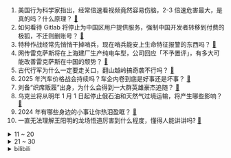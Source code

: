 1. 美国行为科学家指出，经常倍速看视频竟然容易伤脑，2-3 倍速危害最大，是真的吗？什么原理？ [:link:](https://www.zhihu.com/question/7650171346)
2. 如何看待 Gitlab 将停止为中国区用户提供服务，强制中国开发者转移到付费的极狐，不迁则删账号？ [:link:](https://www.zhihu.com/question/7628381873)
3. 特种作战经常先悄悄干掉哨兵，现在哨兵能安上生命特征报警的东西吗？ [:link:](https://www.zhihu.com/question/7024751512)
4. 网传雷克萨斯将在上海建厂生产纯电车型，公司回应「不予置评」，有多大可能改善雷克萨斯在中国的颓势？ [:link:](https://www.zhihu.com/question/7711161815)
5. 古代行军为什么一定要走关口，翻山越岭搞奇袭不行吗？ [:link:](https://www.zhihu.com/question/7651457935)
6. 2025 年汽车价格战会持续吗？车企内卷到底是好事还是坏事？ [:link:](https://www.zhihu.com/question/6738581469)
7. 刘备“织席贩履”出身，为什么会得到一大群英雄豪杰追随？ [:link:](https://www.zhihu.com/question/7391156803)
8. 乌克兰将从明年 1 月 1 日起停止俄石油和天然气过境运输，将产生哪些影响？ [:link:](https://www.zhihu.com/question/665734261)
9. 2024 年有哪些身边的小事让你热泪盈眶？ [:link:](https://www.zhihu.com/question/6751966909)
10. 一直无法理解王阳明的龙场悟道厉害到什么程度，懂得人能讲讲吗? [:link:](https://www.zhihu.com/question/587635342)
<details>
<summary>11 ~ 20</summary>

11. 网传可可西里网红狼疑似「被卡车撞死」，真实情况如何？该事件对生态保护有哪些启示？ [:link:](https://www.zhihu.com/question/7713008281)
12. 肖秀荣发文称考研政治出题风格有向高考公考靠拢迹象，想拿高分需通过做题进行大量训练，如何看待这一变化？ [:link:](https://www.zhihu.com/question/7649507920)
13. 取消公摊后如何弥补之前买房的公摊？物业费能少交吗？ [:link:](https://www.zhihu.com/question/7614650109)
14. 2024年你最喜欢的MLSys相关的工作是什么? [:link:](https://www.zhihu.com/question/7370558713)
15. 待业一年，不敢面对任何社交、完全自我封闭，我到底在「怕」什么？持续封闭下去会有心理危害吗？ [:link:](https://www.zhihu.com/question/6684039531)
16. 《火影忍者》里自来也死前为什么不直接在青蛙背上写“没有本体”？ [:link:](https://www.zhihu.com/question/658718602)
17. 你觉得下一代掌机如何与手机竞争？ [:link:](https://www.zhihu.com/question/41336586)
18. 2024 德玛西亚杯 TES 2-0 战胜 iG 挺进四强，如何评价这场比赛？ [:link:](https://www.zhihu.com/question/7751440603)
19. 2024 年你镜头下最美的一张照片是怎样的？ [:link:](https://www.zhihu.com/question/7267130463)
20. 古代神话中有很多神山、神仙住处，它们和人世间的地理空间有什么联系？在历史上是如何形成的，留下多少遗迹？ [:link:](https://www.zhihu.com/question/7092527692)
</details>
<details>
<summary>21 ~ 30</summary>

21. 如果用一个关键词形容 2024 年的笔记本电脑市场，你认为是什么，为什么？ [:link:](https://www.zhihu.com/question/7208781254)
22. 真实的唐代长安城是什么样的？ [:link:](https://www.zhihu.com/question/336603609)
23. 《英雄联盟》1V9，但是初始额外2W金币，能打赢吗？ [:link:](https://www.zhihu.com/question/4520963709)
24. 豆包视觉理解模型比行业平均价格便宜 85％，是技术突破还是在低价竞争？ [:link:](https://www.zhihu.com/question/7292708695)
25. 王子腾为什么不把女儿嫁给贾宝玉？ [:link:](https://www.zhihu.com/question/7446150609)
26. 写小说结果三小时打了两千字是不是太慢了? [:link:](https://www.zhihu.com/question/7577042672)
27. 2024 年你存下了多少钱？ 有没有完成年初的「小目标」？ [:link:](https://www.zhihu.com/question/6638789429)
28. 「围炉煮茶」「国风露营」「新中式穿搭」……为什么新中式美学 2024 年成为潮流关键词？ [:link:](https://www.zhihu.com/question/6652542177)
29. 蔚来发布了支持换电的精品小车「萤火虫」，你怎么看这个车？可以提升蔚来的销量吗？ [:link:](https://www.zhihu.com/question/7521127635)
30. 有什么好办法能够让小孩子少玩手机？ [:link:](https://www.zhihu.com/question/7649174994)
</details><details>
<summary>bilibili</summary>

</details>